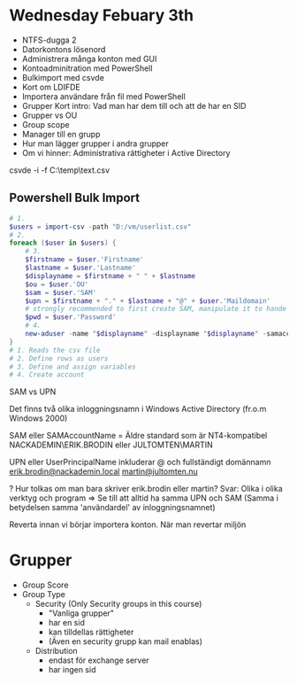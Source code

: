 # Wednesday Febuary 3th

* NTFS-dugga 2
* Datorkontons lösenord
* Administrera många konton med GUI
* Kontoadminitration med PowerShell
* Bulkimport med csvde
* Kort om LDIFDE
* Importera användare från fil med PowerShell
* Grupper Kort intro: Vad man har dem till och att de har en SID
* Grupper vs OU
* Group scope
* Manager till en grupp
* Hur man lägger grupper i andra grupper
* Om vi hinner: Administrativa rättigheter i Active Directory

<!-- begin -->

csvde -i -f C:\temp\text.csv

## Powershell Bulk Import
```powershell
# 1.
$users = import-csv -path "D:/vm/userlist.csv"
# 2.
foreach ($user in $users) {
    # 3.
    $firstname = $user.'Firstname'
    $lastname = $user.'Lastname'
    $displayname = $firstname + " " + $lastname
    $ou = $user.'OU'
    $sam = $user.'SAM'
    $upn = $firstname + "." + $lastname + "@" + $user.'Maildomain'
    # strongly recommended to first create SAM, manipulate it to hande åäö etc, and then create UPN from SAM.
    $pwd = $user.'Password'
    # 4. 
    new-aduser -name "$displayname" -displayname "$displayname" -samaccountname $sam -description "$description" -accountpassword (convertto-securestring $password -asplaintext -force) -enabled $true -path "$ou" -changepasswordatlogin $false -passwordneverexpires $true -server domain.loc
}
# 1. Reads the csv file
# 2. Define rows as users
# 3. Define and assign variables
# 4. Create account
```

SAM vs UPN

Det finns två olika inloggningsnamn i Windows Active Directory (fr.o.m Windows 2000)

SAM eller SAMAccountName = Äldre standard som är NT4-kompatibel
NACKADEMIN\ERIK.BRODIN eller JULTOMTEN\MARTIN

UPN eller UserPrincipalName inkluderar @ och fullständigt domännamn erik.brodin@nackademin.local martin@jultomten.nu

? Hur tolkas om man bara skriver erik.brodin eller martin?
Svar: Olika i olika verktyg och program => Se till att alltid ha samma UPN och SAM
(Samma i betydelsen samma 'användardel' av inloggningsnamnet)


Reverta innan vi börjar importera konton.
När man revertar miljön


# Grupper
* Group Score
* Group Type
  * Security (Only Security groups in this course)
    - "Vanliga grupper"
    - har en sid
    - kan tilldellas rättigheter
    - (Även en security grupp kan mail enablas)
  * Distribution
    - endast för exchange server
    - har ingen sid